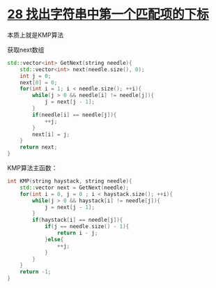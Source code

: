 # [28 找出字符串中第一个匹配项的下标](https://leetcode.cn/problems/find-the-index-of-the-first-occurrence-in-a-string/)

本质上就是KMP算法

获取next数组

```c++
std::vector<int> GetNext(string needle){
    std::vector<int> next(needle.size(), 0);
    int j = 0;
    next[0] = 0;
    for(int i = 1; i < needle.size(); ++i){
        while(j > 0 && needle[i] != needle[j]){
            j = next[j - 1];
        }
        if(needle[i] == needle[j]){
            ++j;
        }
        next[i] = j;
    }
    return next;
}
```

KMP算法主函数：

```c++
int KMP(string haystack, string needle){
    std::vector next = GetNext(needle);
    for(int i = 0, j = 0 ; i < haystack.size(); ++i){
        while(j > 0 && haystack[i] != needle[j]){
            j = next[j - 1];
        }
        if(haystack[i] == needle[j]){
            if(j == needle.size() - 1){
                return i - j;
            }else{
                ++j;
            }
        }
    }
    return -1;
}
```

